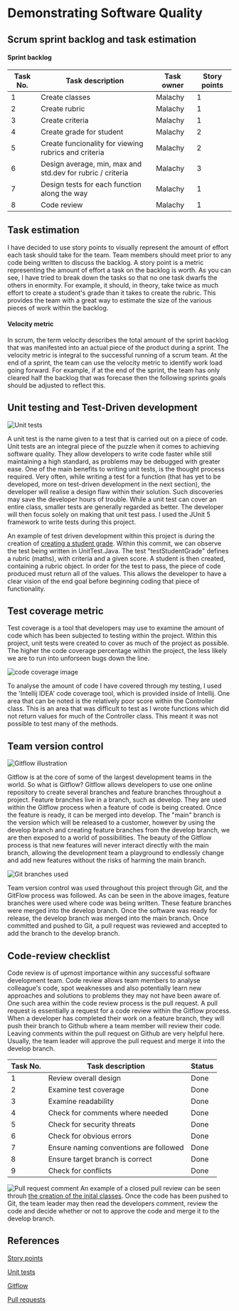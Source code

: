 # Demonstrating Software Quality

## Scrum sprint backlog and task estimation

#### Sprint backlog
| Task No. | Task description | Task owner | Story points |
| ----------- | ----------- | ----------- | ----------- |
| 1 | Create classes| Malachy | 1 |
| 2 | Create rubric| Malachy | 1 |
| 3 | Create criteria | Malachy | 1 | 
| 4 | Create grade for student | Malachy | 2 | 
| 5 | Create funcionality for viewing rubrics and criteria | Malachy | 2 | 
| 6 | Design average, min, max and std.dev for rubric / criteria| Malachy | 3 | 
| 7 | Design tests for each function along the way | Malachy | 1 | 
| 8 | Code review | Malachy | 1 | 

## Task estimation
<p>I have decided to use story points to visually represent the amount of effort each task should
 take for the team. Team members should meet prior to any code being written to discuss the backlog. A story point is
 a metric representing the amount of effort a task on the backlog is worth. As you can see, I have 
 tried to break down the tasks so that no one task dwarfs the others in enormity. For example, it should, in 
 theory, take twice as much effort to create a student's grade than it takes to create the rubric. This provides
 the team with a great way to estimate the size of the various pieces of work within the backlog.</p>
 
 #### Velocity metric
 <p>In scrum, the term velocity describes the total amount of the sprint backlog that was manifested
 into an actual piece of the product during a sprint. The velocity metric is integral to the 
 successful running of a scrum team. At the end of a sprint, the team can use the velocity metric 
 to identify work load going forward. For example, if at the end of the sprint, the team has only 
 cleared half the backlog that was forecase then the following sprints goals should be adjusted
 to reflect this.</p>
 
 ## Unit testing and Test-Driven development
 ![Unit tests](./images/unitTesting.png)
 <p>A unit test is the name given to a test that is carried out on a piece of code. Unit tests are an integral
 piece of the puzzle when it comes to achieving software quality. They allow developers to write code faster while still 
 maintaining a high standard, as problems may be debugged with greater ease. One of the main benefits to writing
 unit tests, is the thought process required. Very often, while writing a test for a function 
 (that has yet to be developed, more on test-driven development in the next section), the developer will realise
 a design flaw within their solution. Such discoveries may save the developer hours of trouble. While a unit test can cover an 
  entire class, smaller tests are generally regarded as better. The developer will then focus solely on 
 making that unit test pass. I used the JUnit 5 framework to write tests during this project.</p>
 
 An example of test driven development within this project is during the creation of [creating a student grade](https://github.com/malachykeaveny/SQA_CA_2_2021/commit/bec9e589d6a5072aa8eba4c480b9ed78fdab64df).
 Within this commit, we can observe the test being written in UnitTest.Java. The test "testStudentGrade" 
 defines a rubric (maths), with criteria and a given score. A student is then created, containing 
  a rubric object. In order for the test to pass, the piece of code produced must return all of the 
  values. This allows the developer to have a clear vision of the end goal before beginning coding that
  piece of functionality.
  
   ## Test coverage metric
   <p>Test coverage is a tool that developers may use to examine the amount of code which has been subjected
    to testing within the project. Within this project, unit tests were created to cover as much of the project 
    as possible. The higher the code coverage percentage within the project, the less likely we are to run into 
    unforseen bugs down the line.</p>
   
   ![code coverage image](./images/coverage-report.png)
    <p>To analyse the amount of code I have covered through my testing, I used the
   'Intellij IDEA' code coverage tool, which is provided inside of Intellij. One area that can be noted
   is the relatively poor score within the Controller class. This is an area that was difficult to
   test as I wrote functions which did not return values for much of the Controller class. This meant 
   it was not possible to test many of the methods. </p>
   
   ## Team version control
   ![Gitflow illustration](./images/gitFlow.png)
   
   <p>Gitflow is at the core of some of the largest development teams in the world. So what is Gitflow? Gitflow
   allows developers to use one online repository to create several branches and feature branches throughout a project. Feature
   branches live in a branch, such as develop. They are used within the Gitflow process when a feature of code is being
   created. Once the feature is ready, it can be merged into develop. The "main" branch is the version which will be released to a customer, however by using the develop branch and 
   creating feature branches from the develop branch, we are then exposed to a world of possibilities. The beauty
   of the Gitflow process is that new features will never interact directly with the main branch, allowing
   the development team a playground to endlessly change and add new features without the risks of harming
   the main branch.</p>
   
   ![Git branches used](./images/gitBranches.png)
   <p>Team version control was used throughout this project through Git, and the GitFlow process was
   followed. As can be seen in the above images, feature branches were used where code was being written. These feature branches
   were merged into the develop branch. Once the software was ready for release, the develop branch was merged into the main branch. 
   Once committed and pushed to Git, a pull request was reviewed and accepted to add the branch to the
    develop branch.</p>
   
   ## Code-review checklist
   
   <p>Code review is of upmost importance within any successful software development team. Code review allows 
   team members to analyse colleague's code, spot weaknesses and also potentially learn new approaches and 
   solutions to problems they may not have been aware of. One such area within the code review process is
   the pull request. A pull request is essentially a request for a code review within the Gitflow process. When a 
   developer has completed their work on a feature branch, they will push their branch to Github where a team
   member will review their code. Leaving comments within the pull request on Github are very helpful here. Usually, the team
   leader will approve the pull request and merge it into the develop branch.</p>
   
   | Task No. | Task description | Status |
   | ----------- | ----------- | ----------- |
   | 1 | Review overall design| Done |
   | 2 | Examine test coverage| Done |
   | 3 | Examine readability| Done |
   | 4 | Check for comments where needed| Done |
   | 5 | Check for security threats| Done |
   | 6 | Check for obvious errors | Done |
   | 7 | Ensure naming conventions are followed | Done |
   | 8 | Ensure target branch is correct| Done |
   | 9 | Check for conflicts | Done |
   
   ![Pull request comment](./images/pullRequestComment.png)
   An example of a closed pull review can be seen throuh [the creation of the inital classes](https://github.com/malachykeaveny/SQA_CA_2_2021/commit/782a70e171264ada11019c23ebe0d66c44b4a416).
   Once the code has been pushed to Git, the team leader may then read the developers comment, review the 
   code and decide whether or not to approve the code and merge it to the develop branch.
   
   ## References
   [Story points](https://www.mountaingoatsoftware.com/blog/what-are-story-points)
   
   [Unit tests](https://fortegrp.com/the-importance-of-unit-testing/)
   
   [Gitflow](https://sillevl.gitbooks.io/git/content/collaboration/workflows/gitflow/)
   
   [Pull requests](https://hackernoon.com/pull-request-checklist-what-you-need-to-do-before-assigning-a-pr-to-someone-x4263uuk)